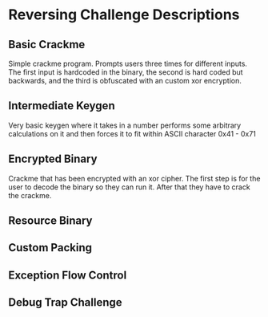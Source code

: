 # Reversing Challenge Descriptions

## Basic Crackme

Simple crackme program. Prompts users three times for different inputs. The first input is hardcoded in the binary,
the second is hard coded but backwards, and the third is obfuscated with an custom xor encryption.

## Intermediate Keygen

Very basic keygen where it takes in a number performs some arbitrary calculations on it and then
forces it to fit within ASCII character 0x41 - 0x71

## Encrypted Binary

Crackme that has been encrypted with an xor cipher. The first step is for the user to decode the binary so they can run it.
After that they have to crack the crackme.

## Resource Binary

## Custom Packing

## Exception Flow Control

## Debug Trap Challenge
